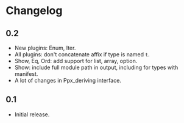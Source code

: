 Changelog
=========

0.2
---

  * New plugins: Enum, Iter.
  * All plugins: don't concatenate affix if type is named `t`.
  * Show, Eq, Ord: add support for list, array, option.
  * Show: include full module path in output, including for types with manifest.
  * A lot of changes in Ppx_deriving interface.

0.1
---

  * Initial release.
